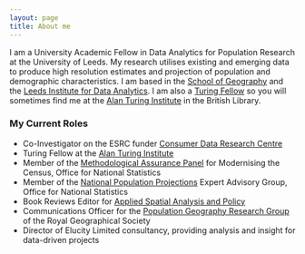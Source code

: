 ```yaml
---
layout: page
title: About me
---
```


I am a University Academic Fellow in Data Analytics for Population Research at the University of Leeds. My research utilises existing and emerging data to produce high resolution estimates and projection of population and demographic characteristics. I am based in the [School of Geography](https://www.geog.leeds.ac.uk/people/n.lomax) and the [Leeds Institute for Data Analytics](https://lida.leeds.ac.uk/people/nik/). I am also a [Turing Fellow](https://www.turing.ac.uk/people/researchers/nik-lomax) so you will sometimes find me at the [Alan Turing Institute](https://www.turing.ac.uk/about-us) in the British Library. 



### My Current Roles

- Co-Investigator on the ESRC funder [Consumer Data Research Centre](https://www.cdrc.ac.uk)
- Turing Fellow at the [Alan Turing Institute](https://www.turing.ac.uk/people/researchers/nik-lomax)
- Member of the [Methodological Assurance Panel](https://www.statisticsauthority.gov.uk/about-the-authority/committees/methodological-assurance-review-panel-census/) for Modernising the Census, Office for National Statistics
- Member of the [National Population Projections](https://www.ons.gov.uk/peoplepopulationandcommunity/populationandmigration/populationprojections) Expert Advisory Group, Office for National Statistics
- Book Reviews Editor for [Applied Spatial Analysis and Policy](https://www.springer.com/social+sciences/human+geography/journal/12061)
- Communications Officer for the [Population Geography Research Group](https://popgeog.org) of the Royal Geographical Society
- Director of Elucity Limited consultancy, providing analysis and insight for data-driven projects
